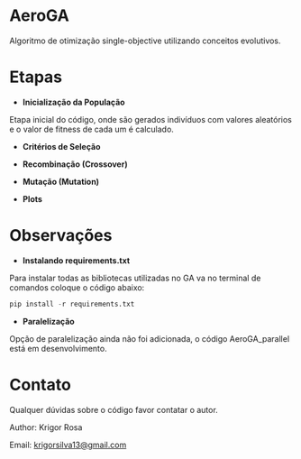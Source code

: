 # AeroGA

Algoritmo de otimização single-objective utilizando conceitos evolutivos.

# Etapas

* **Inicialização da População**

Etapa inicial do código, onde são gerados indivíduos com valores aleatórios e o valor de fitness de cada um é calculado.

* **Critérios de Seleção**



* **Recombinação (Crossover)**



* **Mutação (Mutation)**



* **Plots**




# Observações

* **Instalando requirements.txt**

Para instalar todas as bibliotecas utilizadas no GA va no terminal de comandos coloque o código abaixo:

~~~python
pip install -r requirements.txt
~~~

* **Paralelização**

Opção de paralelização ainda não foi adicionada, o código AeroGA_parallel está em desenvolvimento.

# Contato

Qualquer dúvidas sobre o código favor contatar o autor.

Author: Krigor Rosa

Email: krigorsilva13@gmail.com
	